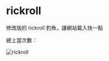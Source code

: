 # rickroll

修改版的 rickroll 釣魚，讓網站載入快一點

總上當次數：

![rickroll](https://count.getloli.com/get/@yougotrickroll)
